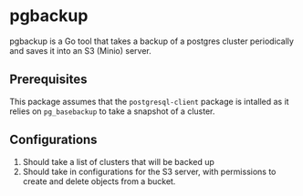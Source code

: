 # pgbackup

pgbackup is a Go tool that takes a backup of a postgres cluster periodically and saves it into an S3 (Minio) server.

## Prerequisites

This package assumes that the `postgresql-client` package is intalled as it relies on `pg_basebackup` to take a snapshot of a cluster.

## Configurations
1. Should take a list of clusters that will be backed up
2. Should take in configurations for the S3 server, with permissions to create and delete objects from a bucket.
